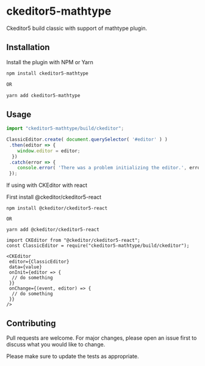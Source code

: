# ckeditor5-mathtype

Ckeditor5 build classic with support of mathtype plugin.

## Installation

Install the plugin with NPM or Yarn

```bash
npm install ckeditor5-mathtype

OR

yarn add ckeditor5-mathtype
```

## Usage

```javascript
import "ckeditor5-mathtype/build/ckeditor";

ClassicEditor.create( document.querySelector( '#editor' ) )
 .then(editor => {
    window.editor = editor;
  })
 .catch(error => {
    console.error( 'There was a problem initializing the editor.', error );
 });
```
If using with CKEditor with react

First install @ckeditor/ckeditor5-react
```
npm install @ckeditor/ckeditor5-react

OR

yarn add @ckeditor/ckeditor5-react
```

```
import CKEditor from "@ckeditor/ckeditor5-react";
const ClassicEditor = require("ckeditor5-mathtype/build/ckeditor");

<CKEditor
 editor={ClassicEditor}
 data={value}
 onInit={editor => { 
  // do something
 }}
 onChange={(event, editor) => {
  // do something
 }}
/>
```

## Contributing
Pull requests are welcome. For major changes, please open an issue first to discuss what you would like to change.

Please make sure to update the tests as appropriate.